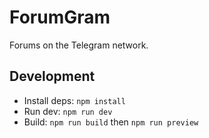 # ForumGram

Forums on the Telegram network.

## Development

- Install deps: `npm install`
- Run dev: `npm run dev`
- Build: `npm run build` then `npm run preview`
